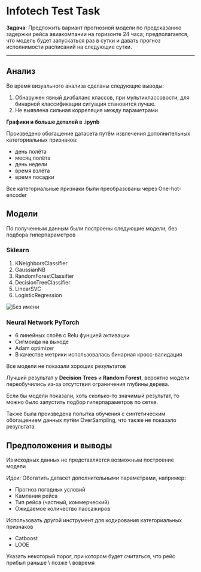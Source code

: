# Infotech Test Task


**Задача**: 
Предложить вариант прогнозной модели по предсказанию задержки рейса авиакомпании на горизонте 24 часа; 
предполагается, что модель будет запускаться раз в сутки и давать прогноз исполнимости расписаний на следующие сутки. 

---
## Анализ

Во время визуального анализа сделаны следующие выводы:

1. Обнаружен явный дизбаланс классов, при мультиклассовости, для бинарной классификации ситуация становится лучше.
2. Не выявлена сильная корреляция между параметрами

**Графики и больше деталей в .ipynb**


Произведено обогащение датасета путём извлечения дополнительных категориальных признаков:

- день полёта
- месяц полёта
- день недели
- время взлёта
- время посадки


Все категориальные признаки были преобразованы через One-hot-encoder

## Модели

По полученным данным были построены следующие модели, без подбора гиперпараметров

### Sklearn
1. KNeighborsClassifier
2. GaussianNB
3. RandomForestClassifier
4. DecisionTreeClassifier
5. LinearSVC
6. LogisticRegression

![Без имени](https://github.com/Oleksij-gh/infotech-task/assets/72971918/2e6cf124-5908-41fe-94c0-3ca4bff0fce3)


### Neural Network PyTorch
- 6 линейных слоёв с Relu фунцией активации
- Сигмоида на выходе
- Adam optimizer
- В качестве метрики использовалась бинарная кросс-валидация

Все модели не показали хороших результатов

Лучший результат у **Decision Trees** и **Random Forest**, вероятно модели переобучились из-за отсутствия ограничения глубины дерева.

Если бы модели показали, хоть сколько-то значимый результат, то можно было запустить подбор гиперпараметров по сетке.

Также была произведена попытка обучения с синтетическим обогащением данных путём OverSampling, что также не показало результата.

## Предположения и выводы

Из исходных данных не представляется возможным построение модели

Идеи:
Обогатить датасет дополнительными параметрами, например:
- Прогноз погодных условий
- Кампания рейса
- Тип рейса (частный, коммерческий)
- Ожидаемое количество пассажиров

Использовать другой инструмент для кодирования категориальных признаков
- Catboost
- LOOE

Указать некоторый порог, при котором будет считаться, что рейс прибыл раньше \ позже \ вовремя
